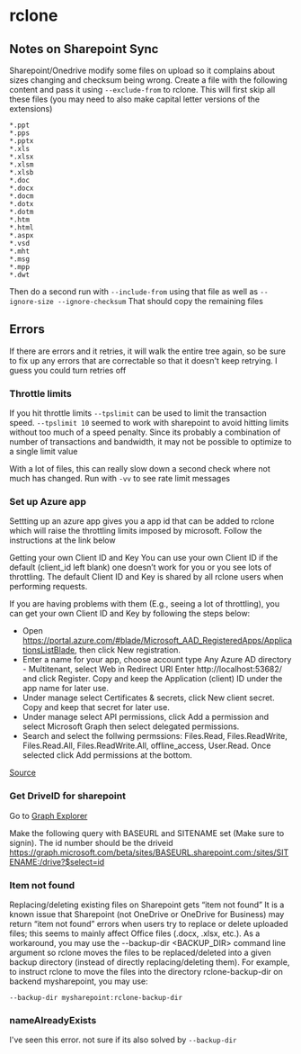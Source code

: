 # rclone

## Notes on Sharepoint Sync

Sharepoint/Onedrive modify some files on upload so it complains about sizes
changing and checksum being wrong. Create a file with the following content and
pass it using `--exclude-from` to rclone. This will first skip all these files
(you may need to also make capital letter versions of the extensions)

```
*.ppt
*.pps
*.pptx
*.xls
*.xlsx
*.xlsm
*.xlsb
*.doc
*.docx
*.docm
*.dotx
*.dotm
*.htm
*.html
*.aspx
*.vsd
*.mht
*.msg
*.mpp
*.dwt
```

Then do a second run with `--include-from` using that file as well as
`--ignore-size --ignore-checksum` That should copy the remaining files

## Errors

If there are errors and it retries, it will walk the entire tree again, so be
sure to fix up any errors that are correctable so that it doesn't keep retrying.
I guess you could turn retries off

### Throttle limits

If you hit throttle limits `--tpslimit` can be used to limit the transaction
speed. `--tpslimit 10` seemed to work with sharepoint to avoid hitting limits
without too much of a speed penalty. Since its probably a combination of number
of transactions and bandwidth, it may not be possible to optimize to a single
limit value

With a lot of files, this can really slow down a second check where not much has
changed. Run with `-vv` to see rate limit messages

### Set up Azure app

Settting up an azure app gives you a app id that can be added to rclone which
will raise the throttling limits imposed by microsoft. Follow the instructions
at the link below

Getting your own Client ID and Key You can use your own Client ID if the default
(client_id left blank) one doesn’t work for you or you see lots of throttling.
The default Client ID and Key is shared by all rclone users when performing
requests.

If you are having problems with them (E.g., seeing a lot of throttling), you can
get your own Client ID and Key by following the steps below:

- Open
  https://portal.azure.com/#blade/Microsoft_AAD_RegisteredApps/ApplicationsListBlade,
  then click New registration.
- Enter a name for your app, choose account type Any Azure AD directory -
  Multitenant, select Web in Redirect URI Enter http://localhost:53682/ and
  click Register. Copy and keep the Application (client) ID under the app name
  for later use.
- Under manage select Certificates & secrets, click New client secret. Copy and
  keep that secret for later use.
- Under manage select API permissions, click Add a permission and select
  Microsoft Graph then select delegated permissions.
- Search and select the follwing permssions: Files.Read, Files.ReadWrite,
  Files.Read.All, Files.ReadWrite.All, offline_access, User.Read. Once selected
  click Add permissions at the bottom.

[Source](https://rclone.org/onedrive/)

### Get DriveID for sharepoint

Go to
[Graph Explorer](https://developer.microsoft.com/en-us/graph/graph-explorer/preview)

Make the following query with BASEURL and SITENAME set (Make sure to signin).
The id number should be the driveid
https://graph.microsoft.com/beta/sites/BASEURL.sharepoint.com:/sites/SITENAME:/drive?$select=id

### Item not found

Replacing/deleting existing files on Sharepoint gets “item not found” It is a
known issue that Sharepoint (not OneDrive or OneDrive for Business) may return
“item not found” errors when users try to replace or delete uploaded files; this
seems to mainly affect Office files (.docx, .xlsx, etc.). As a workaround, you
may use the --backup-dir <BACKUP_DIR> command line argument so rclone moves the
files to be replaced/deleted into a given backup directory (instead of directly
replacing/deleting them). For example, to instruct rclone to move the files into
the directory rclone-backup-dir on backend mysharepoint, you may use:

```
--backup-dir mysharepoint:rclone-backup-dir
```

### nameAlreadyExists

I've seen this error. not sure if its also solved by `--backup-dir`
